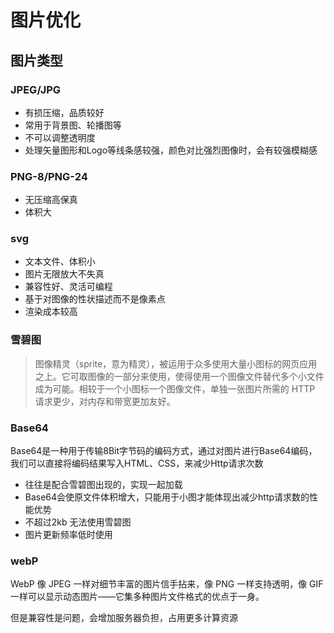# 图片优化

## 图片类型

### JPEG/JPG

* 有损压缩，品质较好
* 常用于背景图、轮播图等
* 不可以调整透明度
* 处理矢量图形和Logo等线条感较强，颜色对比强烈图像时，会有较强模糊感

### PNG-8/PNG-24

* 无压缩高保真
* 体积大

### svg

* 文本文件、体积小
* 图片无限放大不失真
* 兼容性好、灵活可编程
* 基于对图像的性状描述而不是像素点
* 渲染成本较高



### 雪碧图

> 图像精灵（sprite，意为精灵），被运用于众多使用大量小图标的网页应用之上。它可取图像的一部分来使用，使得使用一个图像文件替代多个小文件成为可能。相较于一个小图标一个图像文件，单独一张图片所需的 HTTP 请求更少，对内存和带宽更加友好。

### Base64

Base64是一种用于传输8Bit字节码的编码方式，通过对图片进行Base64编码，我们可以直接将编码结果写入HTML、CSS，来减少Http请求次数

* 往往是配合雪碧图出现的，实现一起加载
* Base64会使原文件体积增大，只能用于小图才能体现出减少http请求数的性能优势
* 不超过2kb 无法使用雪碧图
* 图片更新频率低时使用

### webP

WebP 像 JPEG 一样对细节丰富的图片信手拈来，像 PNG 一样支持透明，像 GIF 一样可以显示动态图片——它集多种图片文件格式的优点于一身。

但是兼容性是问题，会增加服务器负担，占用更多计算资源